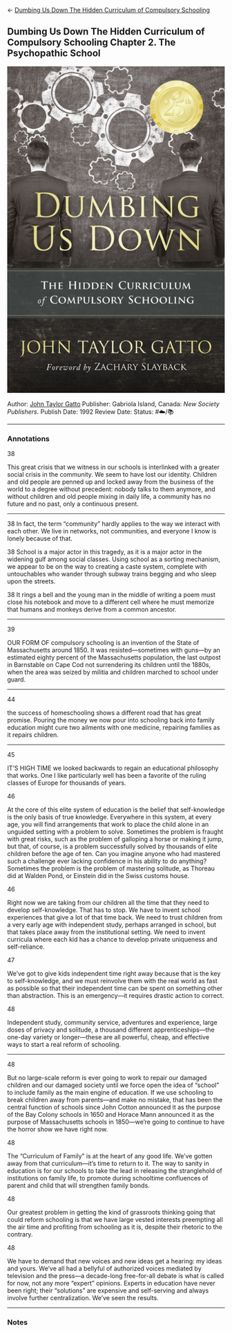 \<- [Dumbing Us Down The Hidden Curriculum of Compulsory Schooling](Dumbing%20Us%20Down%20The%20Hidden%20Curriculum%20of%20Compulsory%20Schooling.md)

## Dumbing Us Down The Hidden Curriculum of Compulsory Schooling Chapter 2. The Psychopathic School

[ ![150](%E2%9A%99%EF%B8%8F%20Tools/%F0%9F%93%B8%20Images/D2975157-6539-4BB8-8C69-5C4B2D057E2F.jpeg) ](https://www.amazon.com/Dumbing-Down-Curriculum-Compulsory-Schooling/dp/0865718547)

Author: [John Taylor Gatto]()
Publisher: Gabriola Island, Canada: *New Society Publishers*.
Publish Date: 1992
Review Date:
Status: #☁️/📚 

---

### Annotations

38

This great crisis that we witness in our schools is interlinked with a greater social crisis in the community. We seem to have lost our identity. Children and old people are penned up and locked away from the business of the world to a degree without precedent: nobody talks to them anymore, and without children and old people mixing in daily life, a community has no future and no past, only a continuous present.

---

38
In fact, the term “community” hardly applies to the way we interact with each other. We live in networks, not communities, and everyone I know is lonely because of that.

38
School is a major actor in this tragedy, as it is a major actor in the widening gulf among social classes. Using school as a sorting mechanism, we appear to be on the way to creating a caste system, complete with untouchables who wander through subway trains begging and who sleep upon the streets.

38
It rings a bell and the young man in the middle of writing a poem must close his notebook and move to a different cell where he must memorize that humans and monkeys derive from a common ancestor.

---

39

OUR FORM OF compulsory schooling is an invention of the State of Massachusetts around 1850. It was resisted—sometimes with guns—by an estimated eighty percent of the Massachusetts population, the last outpost in Barnstable on Cape Cod not surrendering its children until the 1880s, when the area was seized by militia and children marched to school under guard.

---

44

the success of homeschooling shows a different road that has great promise. Pouring the money we now pour into schooling back into family education might cure two ailments with one medicine, repairing families as it repairs children.

---

45

IT’S HIGH TIME we looked backwards to regain an educational philosophy that works. One I like particularly well has been a favorite of the ruling classes of Europe for thousands of years.

46

At the core of this elite system of education is the belief that self-knowledge is the only basis of true knowledge. Everywhere in this system, at every age, you will find arrangements that work to place the child alone in an unguided setting with a problem to solve. Sometimes the problem is fraught with great risks, such as the problem of galloping a horse or making it jump, but that, of course, is a problem successfully solved by thousands of elite children before the age of ten. Can you imagine anyone who had mastered such a challenge ever lacking confidence in his ability to do anything? Sometimes the problem is the problem of mastering solitude, as Thoreau did at Walden Pond, or Einstein did in the Swiss customs house.

46

Right now we are taking from our children all the time that they need to develop self-knowledge. That has to stop. We have to invent school experiences that give a lot of that time back. We need to trust children from a very early age with independent study, perhaps arranged in school, but that takes place away from the institutional setting. We need to invent curricula where each kid has a chance to develop private uniqueness and self-reliance.

47

We’ve got to give kids independent time right away because that is the key to self-knowledge, and we must reinvolve them with the real world as fast as possible so that their independent time can be spent on something other than abstraction. This is an emergency—it requires drastic action to correct.

48

Independent study, community service, adventures and experience, large doses of privacy and solitude, a thousand different apprenticeships—the one-day variety or longer—these are all powerful, cheap, and effective ways to start a real reform of schooling.

---

48

But no large-scale reform is ever going to work to repair our damaged children and our damaged society until we force open the idea of “school” to include family as the main engine of education. If we use schooling to break children away from parents—and make no mistake, that has been the central function of schools since John Cotton announced it as the purpose of the Bay Colony schools in 1650 and Horace Mann announced it as the purpose of Massachusetts schools in 1850—we’re going to continue to have the horror show we have right now.

48

The “Curriculum of Family” is at the heart of any good life. We’ve gotten away from that curriculum—it’s time to return to it. The way to sanity in education is for our schools to take the lead in releasing the stranglehold of institutions on family life, to promote during schooltime confluences of parent and child that will strengthen family bonds.

48

Our greatest problem in getting the kind of grassroots thinking going that could reform schooling is that we have large vested interests preempting all the air time and profiting from schooling as it is, despite their rhetoric to the contrary.

48

We have to demand that new voices and new ideas get a hearing: my ideas and yours. We’ve all had a bellyful of authorized voices mediated by television and the press—a decade-long free-for-all debate is what is called for now, not any more “expert” opinions. Experts in education have never been right; their “solutions” are expensive and self-serving and always involve further centralization. We’ve seen the results.

---

### Notes
